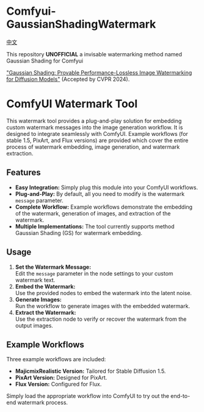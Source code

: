 # Comfyui-GaussianShadingWatermark

[中文](README_ZH.md)  

This repository **UNOFFICIAL** a invisable watermarking method named Gaussian Shading for Comfyui

["Gaussian Shading: Provable Performance-Lossless Image Watermarking for Diffusion Models"](https://arxiv.org/abs/2404.04956) (Accepted by CVPR 2024).

# ComfyUI Watermark Tool

This watermark tool provides a plug-and-play solution for embedding custom watermark messages into the image generation workflow. It is designed to integrate seamlessly with ComfyUI. Example workflows (for stable 1.5, PixArt, and Flux versions) are provided which cover the entire process of watermark embedding, image generation, and watermark extraction.

## Features
- **Easy Integration:** Simply plug this module into your ComfyUI workflows.
- **Plug-and-Play:** By default, all you need to modify is the watermark `message` parameter.
- **Complete Workflow:** Example workflows demonstrate the embedding of the watermark, generation of images, and extraction of the watermark.
- **Multiple Implementations:** The tool currently supports method Gaussian Shading (GS) for watermark embedding.

## Usage
1. **Set the Watermark Message:**  
   Edit the `message` parameter in the node settings to your custom watermark text.
2. **Embed the Watermark:**  
   Use the provided nodes to embed the watermark into the latent noise.
3. **Generate Images:**  
   Run the workflow to generate images with the embedded watermark.
4. **Extract the Watermark:**  
   Use the extraction node to verify or recover the watermark from the output images.

## Example Workflows
Three example workflows are included:
- **MajicmixRealistic Version:** Tailored for Stable Diffusion 1.5.
- **PixArt Version:** Designed for PixArt.
- **Flux Version:** Configured for Flux.

Simply load the appropriate workflow into ComfyUI to try out the end-to-end watermark process.


